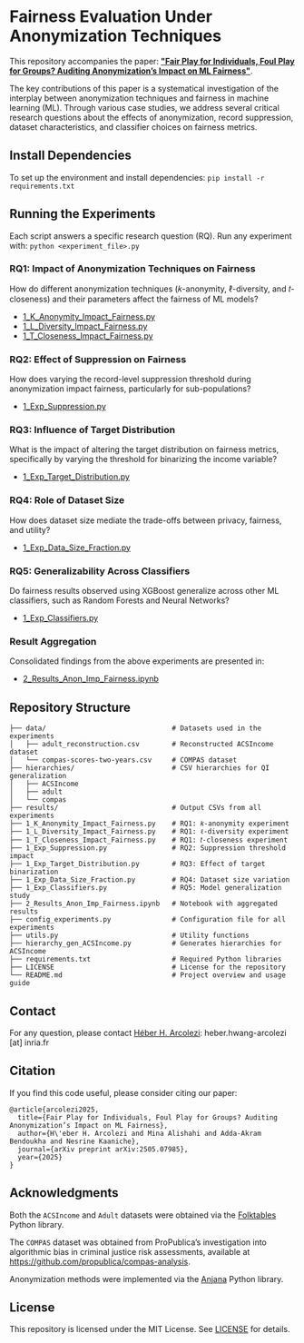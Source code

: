 # Fairness Evaluation Under Anonymization Techniques

This repository accompanies the paper: [**"Fair Play for Individuals, Foul Play for Groups? Auditing Anonymization’s Impact on ML Fairness"**](https://arxiv.org/abs/2505.07985). 

The key contributions of this paper is a systematical investigation of the interplay between anonymization techniques and fairness in machine learning (ML). Through various case studies, we address several critical research questions about the effects of anonymization, record suppression, dataset characteristics, and classifier choices on fairness metrics. 

## Install Dependencies
To set up the environment and install dependencies: ```pip install -r requirements.txt```

## Running the Experiments
Each script answers a specific research question (RQ). Run any experiment with: ```python <experiment_file>.py```

### RQ1: Impact of Anonymization Techniques on Fairness
How do different anonymization techniques (𝑘-anonymity, ℓ-diversity, and 𝑡-closeness) and their parameters affect the fairness of ML models?  
- [1_K_Anonymity_Impact_Fairness.py](1_K_Anonymity_Impact_Fairness.py)  
- [1_L_Diversity_Impact_Fairness.py](1_L_Diversity_Impact_Fairness.py)  
- [1_T_Closeness_Impact_Fairness.py](1_T_Closeness_Impact_Fairness.py)  

### RQ2: Effect of Suppression on Fairness
How does varying the record-level suppression threshold during anonymization impact fairness, particularly for sub-populations?  
- [1_Exp_Suppression.py](1_Exp_Suppression.py)  

### RQ3: Influence of Target Distribution
What is the impact of altering the target distribution on fairness metrics, specifically by varying the threshold for binarizing the income variable?  
- [1_Exp_Target_Distribution.py](1_Exp_Target_Distribution.py)  

### RQ4: Role of Dataset Size
How does dataset size mediate the trade-offs between privacy, fairness, and utility?  
- [1_Exp_Data_Size_Fraction.py](1_Exp_Data_Size_Fraction.py)  

### RQ5: Generalizability Across Classifiers
Do fairness results observed using XGBoost generalize across other ML classifiers, such as Random Forests and Neural Networks?  
- [1_Exp_Classifiers.py](1_Exp_Classifiers.py)  

### Result Aggregation
Consolidated findings from the above experiments are presented in:  
- [2_Results_Anon_Imp_Fairness.ipynb](2_Results_Anon_Imp_Fairness.ipynb)

## Repository Structure
```
├── data/                         	    # Datasets used in the experiments
│   ├── adult_reconstruction.csv  	    # Reconstructed ACSIncome dataset
│   └── compas-scores-two-years.csv     # COMPAS dataset
├── hierarchies/                 	    # CSV hierarchies for QI generalization
│   ├── ACSIncome  	    				
│   ├── adult					  	    
│   └── compas						    
├── results/                     	    # Output CSVs from all experiments
├── 1_K_Anonymity_Impact_Fairness.py    # RQ1: 𝑘-anonymity experiment
├── 1_L_Diversity_Impact_Fairness.py    # RQ1: ℓ-diversity experiment
├── 1_T_Closeness_Impact_Fairness.py    # RQ1: 𝑡-closeness experiment
├── 1_Exp_Suppression.py                # RQ2: Suppression threshold impact
├── 1_Exp_Target_Distribution.py        # RQ3: Effect of target binarization
├── 1_Exp_Data_Size_Fraction.py         # RQ4: Dataset size variation
├── 1_Exp_Classifiers.py                # RQ5: Model generalization study
├── 2_Results_Anon_Imp_Fairness.ipynb   # Notebook with aggregated results
├── config_experiments.py               # Configuration file for all experiments
├── utils.py                            # Utility functions
├── hierarchy_gen_ACSIncome.py          # Generates hierarchies for ACSIncome
├── requirements.txt                    # Required Python libraries
├── LICENSE                             # License for the repository
└── README.md                           # Project overview and usage guide
```

## Contact
For any question, please contact [Héber H. Arcolezi](https://hharcolezi.github.io/): heber.hwang-arcolezi [at] inria.fr

## Citation
If you find this code useful, please consider citing our paper:
```
@article{arcolezi2025,
  title={Fair Play for Individuals, Foul Play for Groups? Auditing Anonymization’s Impact on ML Fairness},
  author={H\'eber H. Arcolezi and Mina Alishahi and Adda-Akram Bendoukha and Nesrine Kaaniche},
  journal={arXiv preprint arXiv:2505.07985},
  year={2025}
}
```

## Acknowledgments
Both the ```ACSIncome``` and ```Adult``` datasets were obtained via the [Folktables](https://github.com/socialfoundations/folktables) Python library. 

The ```COMPAS``` dataset was obtained from ProPublica’s investigation into algorithmic bias in criminal justice risk assessments, available at https://github.com/propublica/compas-analysis.

Anonymization methods were implemented via the [Anjana](https://github.com/IFCA-Advanced-Computing/anjana) Python library.

## License
This repository is licensed under the MIT License. See [LICENSE](https://github.com/hharcolezi/anonymity-impact-fairness/blob/main/LICENSE) for details.